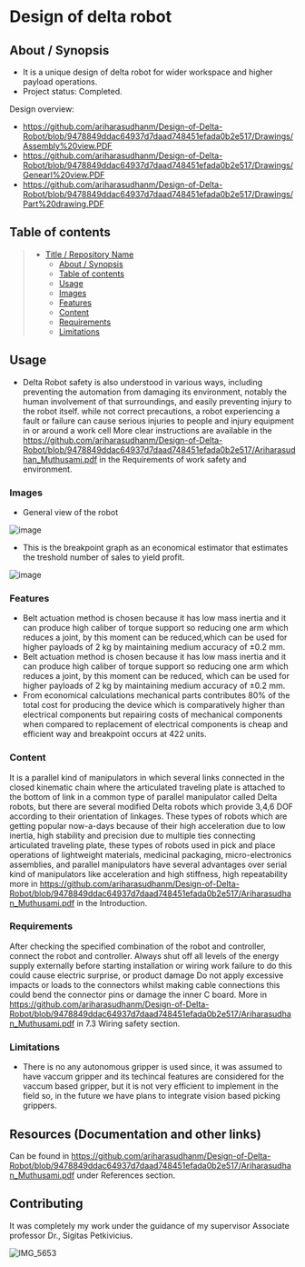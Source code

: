 #  Design of delta robot

## About / Synopsis

* It is a unique design of delta robot for wider workspace and higher payload operations.
* Project status: Completed.


Design overview:

* <https://github.com/ariharasudhanm/Design-of-Delta-Robot/blob/9478849ddac64937d7daad748451efada0b2e517/Drawings/Assembly%20view.PDF>
* <https://github.com/ariharasudhanm/Design-of-Delta-Robot/blob/9478849ddac64937d7daad748451efada0b2e517/Drawings/Genearl%20view.PDF>
* <https://github.com/ariharasudhanm/Design-of-Delta-Robot/blob/9478849ddac64937d7daad748451efada0b2e517/Drawings/Part%20drawing.PDF>

## Table of contents

> * [Title / Repository Name](https://github.com/ariharasudhanm/Design-of-Delta-Robot)
>   * [About / Synopsis](https://github.com/ariharasudhanm/Design-of-Delta-Robot/blob/9478849ddac64937d7daad748451efada0b2e517/Ariharasudhan_Muthusami.pdf)
>   * [Table of contents](https://github.com/ariharasudhanm/Design-of-Delta-Robot/blob/9478849ddac64937d7daad748451efada0b2e517/Ariharasudhan_Muthusami.pdf)
>   * [Usage](https://github.com/ariharasudhanm/Design-of-Delta-Robot/blob/9478849ddac64937d7daad748451efada0b2e517/Ariharasudhan_Muthusami.pdf)
>   * [Images](https://github.com/ariharasudhanm/Design-of-Delta-Robot)
>   * [Features](https://github.com/ariharasudhanm/Design-of-Delta-Robot/blob/9478849ddac64937d7daad748451efada0b2e517/Ariharasudhan_Muthusami.pdf)
>   * [Content](https://github.com/ariharasudhanm/Design-of-Delta-Robot/blob/9478849ddac64937d7daad748451efada0b2e517/Ariharasudhan_Muthusami.pdf)
>   * [Requirements](https://github.com/ariharasudhanm/Design-of-Delta-Robot/blob/9478849ddac64937d7daad748451efada0b2e517/Ariharasudhan_Muthusami.pdf)
>   * [Limitations](https://github.com/ariharasudhanm/Design-of-Delta-Robot/blob/9478849ddac64937d7daad748451efada0b2e517/Ariharasudhan_Muthusami.pdf)


## Usage 
- Delta Robot safety is also understood in various ways, including preventing the automation from damaging its environment, notably the human involvement of that surroundings, and easily preventing injury to the robot itself. while not correct precautions, a robot experiencing a fault or failure can cause serious injuries to people and injury equipment in or around a work cell More clear instructions are available in the https://github.com/ariharasudhanm/Design-of-Delta-Robot/blob/9478849ddac64937d7daad748451efada0b2e517/Ariharasudhan_Muthusami.pdf in the Requirements of work safety and  environment.

### Images
- General view of the robot

![image](https://user-images.githubusercontent.com/49080561/136809476-6e1a1be7-ca37-4ecd-846a-30cde488aeaf.png)

- This is the breakpoint graph as an economical estimator that estimates the treshold number of sales to yield profit.

![image](https://user-images.githubusercontent.com/49080561/136809985-a9ca0e73-fc69-4a2d-be8e-c6c28539e95c.png)


### Features
- Belt actuation method is chosen because it has low mass inertia and it can produce high caliber of torque support so reducing one arm which reduces a joint, by this moment can be reduced,which can be used for higher payloads of 2 kg by maintaining medium accuracy of ±0.2 mm.
- Belt actuation method is chosen because it has low mass inertia and it can produce high caliber of torque support so reducing one arm which reduces a joint, by this moment can be reduced, which can be used for higher payloads of 2 kg by maintaining medium accuracy of ±0.2 mm.
- From economical calculations mechanical parts contributes 80% of the total cost for producing the device which is comparatively higher than electrical components but repairing costs of mechanical components when compared to replacement of electrical components is cheap and efficient way and breakpoint occurs at 422 units.


### Content
It is a parallel kind of manipulators in which several links connected in the closed kinematic chain where the articulated traveling plate is attached to the bottom of link in a common type of parallel manipulator called Delta robots, but there are several modified Delta robots which provide 3,4,6 DOF according to their orientation of linkages. These types of robots which are getting popular now-a-days because of their high acceleration due to low inertia, high stability and precision due to multiple ties connecting articulated traveling plate, these types of robots used in pick and place
operations of lightweight materials, medicinal packaging, micro-electronics assemblies, and parallel manipulators have several advantages over serial kind of manipulators like acceleration and high stiffness, high repeatability more in https://github.com/ariharasudhanm/Design-of-Delta-Robot/blob/9478849ddac64937d7daad748451efada0b2e517/Ariharasudhan_Muthusami.pdf in the Introduction.


### Requirements
After checking the specified combination of the robot and controller, connect the robot and controller. Always shut off all levels of the energy supply externally before starting installation or wiring work failure to do this could cause electric surprise, or product damage Do not apply excessive impacts or loads to the connectors whilst making cable connections this could bend the connector pins or damage the inner C board. More in https://github.com/ariharasudhanm/Design-of-Delta-Robot/blob/9478849ddac64937d7daad748451efada0b2e517/Ariharasudhan_Muthusami.pdf in 7.3 Wiring safety section.

### Limitations
- There is no any autonomous gripper is used since, it was assumed to have vaccum gripper and its techincal features are considered for the vaccum based gripper, but it is not very efficient to implement in the field so, in the future we have plans to integrate vision based picking grippers.

## Resources (Documentation and other links)
Can be found in https://github.com/ariharasudhanm/Design-of-Delta-Robot/blob/9478849ddac64937d7daad748451efada0b2e517/Ariharasudhan_Muthusami.pdf under References section.

## Contributing
It was completely my work under the guidance of my supervisor Associate professor Dr., Sigitas Petkivicius.


![IMG_5653](https://user-images.githubusercontent.com/49080561/136815054-1cb760c3-25d9-41cc-bc3a-0affdf1863f9.JPG)




